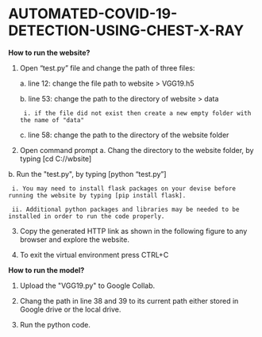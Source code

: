 # AUTOMATED-COVID-19-DETECTION-USING-CHEST-X-RAY

**How to run the website?**
1. Open “test.py” file and change the path of three files:
  
    a. line 12: change the file path to website > VGG19.h5
  
    b. line 53: change the path to the directory of website > data 
      
        i. if the file did not exist then create a new empty folder with the name of "data"
  
    c. line 58: change the path to the directory of the website folder
    
2. Open command prompt
  a. Chang the directory to the website folder, by typing [cd C:/<path>/wbsite]
  
  b. Run the "test.py", by typing [python “test.py”]
     
     i. You may need to install flask packages on your devise before running the website by typing [pip install flask].
     
     ii. Additional python packages and libraries may be needed to be installed in order to run the code properly.

3. Copy the generated HTTP link as shown in the following figure to any browser and explore the website.


4. To exit the virtual environment press CTRL+C

**How to run the model?**
1. Upload the "VGG19.py" to Google Collab.

2. Chang the path in line 38 and 39 to its current path either stored in Google drive or the local drive.

3. Run the python code.
